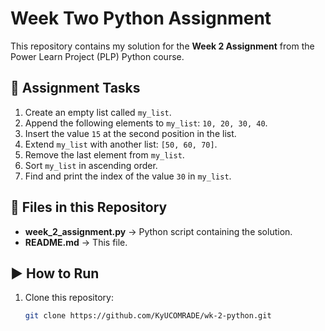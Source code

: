 # Week Two Python Assignment

This repository contains my solution for the **Week 2 Assignment** from the Power Learn Project (PLP) Python course.

## 📜 Assignment Tasks
1. Create an empty list called `my_list`.
2. Append the following elements to `my_list`: `10, 20, 30, 40`.
3. Insert the value `15` at the second position in the list.
4. Extend `my_list` with another list: `[50, 60, 70]`.
5. Remove the last element from `my_list`.
6. Sort `my_list` in ascending order.
7. Find and print the index of the value `30` in `my_list`.

## 📂 Files in this Repository
- **week_2_assignment.py** → Python script containing the solution.
- **README.md** → This file.

## ▶️ How to Run
1. Clone this repository:
   ```bash
   git clone https://github.com/KyUCOMRADE/wk-2-python.git

